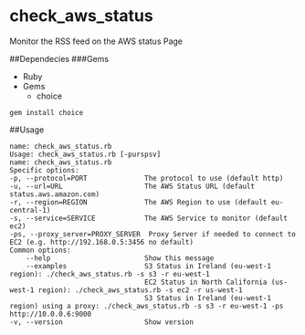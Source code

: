 # check_aws_status
Monitor the RSS feed on the AWS status Page

##Dependecies
###Gems
* Ruby 
* Gems
	* choice 	

`gem install choice`

##Usage

	name: check_aws_status.rb
	Usage: check_aws_status.rb [-purspsv]
	name: check_aws_status.rb
	Specific options:
    -p, --protocol=PORT              The protocol to use (default http)
    -u, --url=URL                    The AWS Status URL (default status.aws.amazon.com)
    -r, --region=REGION              The AWS Region to use (default eu-central-1)
    -s, --service=SERVICE            The AWS Service to monitor (default ec2)
	-ps, --proxy_server=PROXY_SERVER  Proxy Server if needed to connect to EC2 (e.g. http://192.168.0.5:3456 no default)
	Common options:
        --help                       Show this message
        --examples                   S3 Status in Ireland (eu-west-1 region): ./check_aws_status.rb -s s3 -r eu-west-1
                                     EC2 Status in North California (us-west-1 region): ./check_aws_status.rb -s ec2 -r us-west-1
                                     S3 Status in Ireland (eu-west-1 region) using a proxy: ./check_aws_status.rb -s s3 -r eu-west-1 -ps http://10.0.0.6:9000
    -v, --version                    Show version
